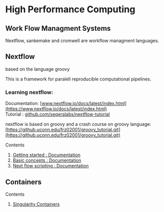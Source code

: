# High Performance Computing  


## Work Flow Managment Systems  

Nextflow, sankemake and cromwell are workflow managment languages.   

## Nextflow  

based on the language groovy   

This is a framework for paralell reproducible computational pipelines.  

### Learning nextflow:  
Documentation:   [www.nextflow.io/docs/latest/index.html](https://www.nextflow.io/docs/latest/index.html)  
Tutorial     :   [github.com/seqeralabs/nextflow-tutorial](https://github.com/seqeralabs/nextflow-tutorial)  

nextflow is based on groovy and a crash course on groovy language:  
[https://github.uconn.edu/frz02001/groovy_tutorial.git](https://github.uconn.edu/frz02001/groovy_tutorial.git)


Contents  
1. [Getting started : Documentation](nextflow_01_start.md)  
2. [Basic concepts : Documentation](nextflow_02_basic_concepts.md)   
3. [Next flow scripting : Documentation](nextflow_03_nextflow_scripting.md)  


## Containers   

Contents  
1.  [Singularity Containers]()  
